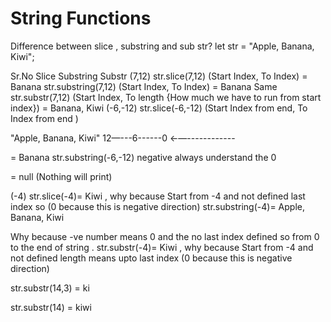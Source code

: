 # String Functions 
Difference between slice , substring and sub str?
let str = "Apple, Banana, Kiwi";

Sr.No
Slice
Substring
Substr
(7,12)
str.slice(7,12) (Start Index, To Index) = Banana
str.substring(7,12) (Start Index, To Index) = Banana Same
str.substr(7,12) (Start Index, To length {How much we have to run from start index}) = 
Banana, Kiwi
(-6,-12)
str.slice(-6,-12) (Start Index from end, To Index from end ) 

"Apple, Banana, Kiwi"
            12—---6------0
            ←—------------

= Banana
str.substring(-6,-12) negative always understand the 0 

= null (Nothing will print)


(-4)
str.slice(-4)= Kiwi , why because 
Start from -4 and not defined  last index so (0 because this is negative direction)
str.substring(-4)= Apple, Banana, Kiwi

Why because -ve number means 0 and the no last index defined so from 0 to the end of string . 
str.substr(-4)= Kiwi , why because 
Start from -4 and not defined length means upto last index (0 because this is negative direction)

str.substr(14,3) = ki

str.substr(14) = kiwi


